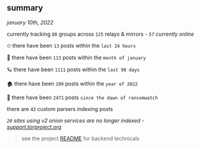 
## summary
_january 10th, 2022_

currently tracking `88` groups across `125` relays & mirrors - _`57` currently online_

⏲ there have been `13` posts within the `last 24 hours`

🦈 there have been `113` posts within the `month of january`

🪐 there have been `1111` posts within the `last 90 days`

🏚 there have been `109` posts within the `year of 2022`

🦕 there have been `2471` posts `since the dawn of ransomwatch`

there are `43` custom parsers indexing posts

_`20` sites using v2 onion services are no longer indexed - [support.torproject.org](https://support.torproject.org/onionservices/v2-deprecation/)_

> see the project [README](https://github.com/thetanz/ransomwatch#ransomwatch--) for backend technicals
